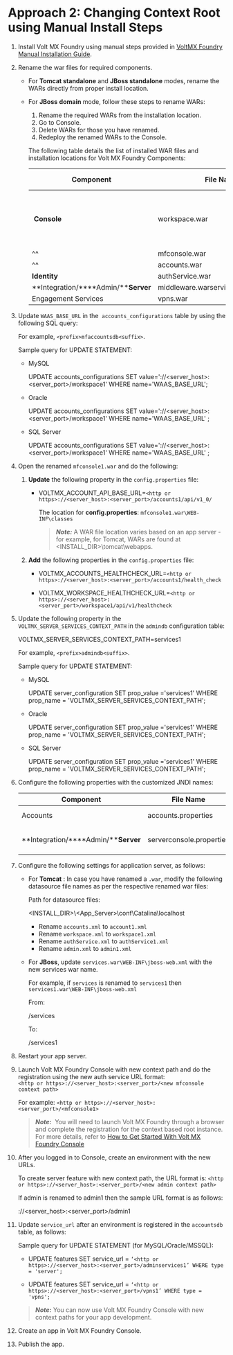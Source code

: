                           


Approach 2: Changing Context Root using Manual Install Steps
============================================================

1.  Install Volt MX Foundry using manual steps provided in [VoltMX Foundry Manual Installation Guide](../../../Foundry/voltmx_foundry_manual_install_guide/Content/Introduction.md).
2.  Rename the war files for required components.
    *   For **Tomcat standalone** and **JBoss standalone** modes, rename the WARs directly from proper install location.
    *   For **JBoss** **domain** mode, follow these steps to rename WARs:
        
        1.  Rename the required WARs from the installation location.
        2.  Go to Console.
        3.  Delete WARs for those you have renamed.
        4.  Redeploy the renamed WARs to the Console.
        
        The following table details the list of installed WAR files and installation locations for Volt MX Foundry Components:
        
        | Component | File Name | Renamed WAR files | Path for installed WAR files for Volt MX Foundry |
        | --- | --- | --- | --- |
        |  **Console** | workspace.war | workspace`1`.war | **Tomcat** (standalone mode): `<VoltMX Foundry Install Path>\tomcat\webapps` **JBoss** (standalone mode): `<VoltMX Foundry Install Path>\jboss > standalone\deployments`  |
        |^^| mfconsole.war | mfconsole`1`.war |
        |^^| accounts.war | accounts`1`.war |
        | **Identity** | authService.war | authService`1`.war |
        | **Integration/****Admin/****Server** | middleware.warservices.waradmin.war | middleware`1`.warservices`1`.waradmin`1`.war |
        | Engagement Services | vpns.war | vpns`1`.war |
        

1.  Update `WAAS_BASE_URL` in the  `accounts_configurations` table by using the following SQL query:
    
    For example, `<prefix>mfaccountsdb<suffix>`.
    
    Sample query for UPDATE STATEMENT:
    
    *   MySQL
        
        UPDATE accounts\_configurations SET value='<http or https>://<server\_host>:<server\_port>/workspace1' WHERE name='WAAS\_BASE\_URL';
        
    *   Oracle
        
        UPDATE accounts\_configurations SET value='<http or https>://<server\_host>:<server\_port>/workspace1' WHERE name='WAAS\_BASE\_URL' ;
        
    *   SQL Server
        
        UPDATE accounts\_configurations SET value='<http or https>://<server\_host>:<server\_port>/workspace1' WHERE name='WAAS\_BASE\_URL' ;
        
2.  Open the renamed `mfconsole1.war` and do the following:
    1.  **Update** the following property in the `config.properties` file:
        *   VOLTMX\_ACCOUNT\_API\_BASE\_URL=`<http or https>://<server_host>:<server_port>/accounts1/api/v1_0/`
            
            The location for **config.properties**: `mfconsole1.war\WEB-INF\classes`
            
            > **_Note:_** A WAR file location varies based on an app server - for example, for Tomcat, WARs are found at <INSTALL\_DIR>\\tomcat\\webapps.
            
    2.  **Add** the following properties in the `config.properties` file:
        *   VOLTMX\_ACCOUNTS\_HEALTHCHECK\_URL=`<http or https>://<server_host>:<server_port>/accounts1/health_check`
            
        *   VOLTMX\_WORKSPACE\_HEALTHCHECK\_URL=`<http or https>://<server_host>:<server_port>/workspace1/api/v1/healthcheck`
            
3.  Update the following property in the `VOLTMX_SERVER_SERVICES_CONTEXT_PATH` in the `admindb` configuration table:
    
    VOLTMX\_SERVER\_SERVICES\_CONTEXT\_PATH=services1
    
    For example, `<prefix>admindb<suffix>`.
    
    Sample query for UPDATE STATEMENT:
    
    *   MySQL
        
        UPDATE server\_configuration SET prop\_value ='services1' WHERE prop\_name = 'VOLTMX\_SERVER\_SERVICES\_CONTEXT\_PATH';
        
    *   Oracle
        
        UPDATE server\_configuration SET prop\_value ='services1' WHERE prop\_name = 'VOLTMX\_SERVER\_SERVICES\_CONTEXT\_PATH';
        
    *   SQL Server
        
        UPDATE server\_configuration SET prop\_value ='services1' WHERE prop\_name = 'VOLTMX\_SERVER\_SERVICES\_CONTEXT\_PATH';
        
4.  Configure the following properties with the customized JNDI names:
    
    | Component | File Name | File Name | Properties to be added/updated |
    | --- | --- | --- | --- |
    | Accounts | accounts.properties | Accounts.war\\WEB-INF\\classes | ACCOUNTS\_DB\_JNDI\_NAME=jdbc/voltmxaccounts REPORTS\_DB\_JNDI\_NAME=jdbc/voltmxreports |
    | **Integration/****Admin/****Server** | serverconsole.properties | admin.war\\WEB-INF\\middleware\\middleware-bootconfig\\admin | admindb.jndi.name=jdbc/voltmxadmindb reportsdb.jndi.name=jdbc/voltmxreports |
    
5.  Configure the following settings for application server, as follows:
    *   For **Tomcat** : In case you have renamed a `.war`, modify the following datasource file names as per the respective renamed war files:
        
        Path for datasource files:
        
        <INSTALL\_DIR>\\<App\_Server>\\conf\\Catalina\\localhost
        
        *   Rename `accounts.xml` to `account1.xml`
        *   Rename `workspace.xml` to `workspace1.xml`
        *   Rename `authService.xml` to `authService1.xml`
        *   Rename `admin.xml` to `admin1.xml`
        
    *   For **JBoss**, update `services.war\WEB-INF\jboss-web.xml` with the new services war name.
        
        For example, if `services` is renamed to `services1` then `services1.war\WEB-INF\jboss-web.xml`
        
        From:
        
        <context-root>/services</context-root>
        
        To:
        
        <context-root>/services1</context-root>
        
6.  Restart your app server.
7.  Launch Volt MX Foundry Console with new context path and do the registration using the new auth service URL format:  
    `<http or https>://<server_host>:<server_port>/<new mfconsole context path>  
    `
    
    For example: `<http or https>://<server_host>:<server_port>/<mfconsole1>`
    
    > **_Note:_**  You will need to launch Volt MX Foundry through a browser and complete the registration for the context based root instance.  
    For more details, refer to [How to Get Started With Volt MX Foundry Console](../../../Foundry/voltmx_foundry_user_guide/Content/How_to_access_VoltMX_Foundry_Portal_on-Prem.md)
    
8.  After you logged in to Console, create an environment with the new URLs.
    
    To create server feature with new context path, the URL format is: `<http or https>://<server_host>:<server_port>/<new admin context path>`
    
    If admin is renamed to admin1 then the sample URL format is as follows:
    
    <http or https>://<server\_host>:<server\_port>/admin1
    
9.  Update `service_url` after an environment is registered in the `accountsdb` table, as follows:
    
    Sample query for UPDATE STATEMENT (for MySQL/Oracle/MSSQL):
    
    *   UPDATE features SET service\_url = `‘<http or https>://<server_host>:<server_port>/adminservices1’ WHERE type = 'server';`
        
    *   UPDATE features SET service\_url = `‘<http or https>://<server_host>:<server_port>/vpns1’ WHERE type = 'vpns';`
    
    > **_Note:_** You can now use Volt MX Foundry Console with new context paths for your app development.
    
10.  Create an app in Volt MX Foundry Console.
11.  Publish the app.
